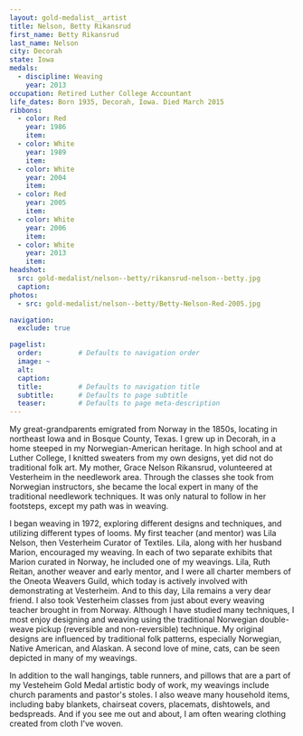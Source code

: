 ```yaml
---
layout: gold-medalist__artist
title: Nelson, Betty Rikansrud
first_name: Betty Rikansrud
last_name: Nelson
city: Decorah 
state: Iowa
medals: 
  - discipline: Weaving
    year: 2013
occupation: Retired Luther College Accountant
life_dates: Born 1935, Decorah, Iowa. Died March 2015
ribbons:
  - color: Red
    year: 1986
    item: 
  - color: White
    year: 1989
    item: 
  - color: White
    year: 2004
    item: 
  - color: Red
    year: 2005
    item: 
  - color: White
    year: 2006
    item: 
  - color: White
    year: 2013
    item: 
headshot:
  src: gold-medalist/nelson--betty/rikansrud-nelson--betty.jpg
  caption:
photos:
  - src: gold-medalist/nelson--betty/Betty-Nelson-Red-2005.jpg

navigation:
  exclude: true

pagelist:
  order:         # Defaults to navigation order  
  image: ~
  alt:
  caption:
  title:         # Defaults to navigation title
  subtitle:      # Defaults to page subtitle
  teaser:        # Defaults to page meta-description  
---
```

My great-grandparents emigrated from Norway in the 1850s, locating in northeast Iowa and in Bosque County, Texas. I grew up in Decorah, in a home steeped in my Norwegian-American heritage. In high school and at Luther College, I knitted sweaters from my own designs, yet did not do traditional folk art. My mother, Grace Nelson Rikansrud, volunteered at Vesterheim in the needlework area. Through the classes she took from Norwegian instructors, she became the local expert in many of the traditional needlework techniques. It was only natural to follow in her footsteps, except my path was in weaving.

I began weaving in 1972, exploring different designs and techniques, and utilizing different types of looms. My first teacher (and mentor) was Lila Nelson, then Vesterheim Curator of Textiles. Lila, along with her husband Marion, encouraged my weaving. In each of two separate exhibits that Marion curated in Norway, he included one of my weavings. Lila, Ruth Reitan, another weaver and early mentor, and I were all charter members of the Oneota Weavers Guild, which today is actively involved with demonstrating at Vesterheim.  And to this day, Lila remains a very dear friend. I also took Vesterheim classes from just about every weaving teacher brought in from Norway. Although I have studied many techniques, I most enjoy designing and weaving using the traditional Norwegian double-weave pickup (reversible and non-reversible) technique. My original designs are influenced by traditional folk patterns, especially Norwegian, Native American, and Alaskan. A second love of mine, cats, can be seen depicted in many of my weavings.

In addition to the wall hangings, table runners, and pillows that are a part of my Vesteheim Gold Medal artistic body of work, my weavings include church paraments and pastor's stoles. I also weave many household items, including baby blankets, chairseat covers, placemats, dishtowels, and bedspreads. And if you see me out and about, I am often wearing clothing created from cloth I've woven.